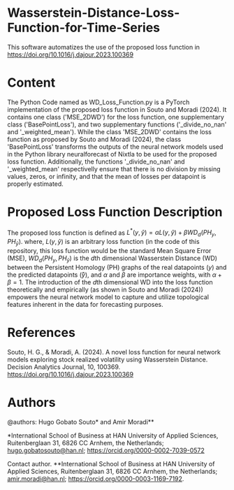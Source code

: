 # Wasserstein-Distance-Loss-Function-for-Time-Series
This software automatizes the use of the proposed loss function in https://doi.org/10.1016/j.dajour.2023.100369

# Content
The Python Code named as WD_Loss_Function.py is a PyTorch implementation of the proposed loss function in Souto and Moradi (2024). It contains one class ('MSE_2DWD') for the loss function, one supplementary class ('BasePointLoss'), and two supplementary functions ('_divide_no_nan' and '_weighted_mean'). While the class 'MSE_2DWD' contains the loss function as proposed by Souto and Moradi (2024), the class 'BasePointLoss' transforms the outputs of the neural network models used in the Python library neuralforecast of Nixtla to be used for the proposed loss function. Additionally, the functions '_divide_no_nan' and '_weighted_mean' respectivelly ensure that there is no division by missing values, zeros, or infinity, and that the mean of losses per datapoint is properly estimated.

# Proposed Loss Function Description
The proposed loss function is defined as $L^{*}(y,\hat{y})=\alpha L(y,\hat{y}) + \beta WD_{d}(PH_{y},PH_{\hat{y}})$. where, $L(y,\hat{y})$ is an arbitrary loss function (in the code of this repository, this loss function would be the standard Mean Square Error (MSE), $WD_{d}(PH_{y},PH_{\hat{y}})$ is the $d$th dimensional Wasserstein Distance (WD) between the Persistent Homology (PH) graphs of the real datapoints ($y$) and the predicted datapoints (̂$\hat{y}$), and $\alpha$ and $\beta$ are importance weights, with $\alpha + \beta = 1$. The introduction of the $d$th dimensional WD into the loss function theoretically and empirically (as shown in Souto and Moradi (2024)) empowers the neural network model to capture and utilize topological features inherent in the data for forecasting purposes.

# References
Souto, H. G., & Moradi, A. (2024). A novel loss function for neural network models exploring stock realized volatility using Wasserstein Distance. Decision Analytics Journal, 10, 100369. https://doi.org/10.1016/j.dajour.2023.100369

# Authors

@authors: Hugo Gobato Souto* and Amir Moradi**

*International School of Business at HAN University of Applied Sciences, Ruitenberglaan 31, 
6826 CC Arnhem, the Netherlands; hugo.gobatosouto@han.nl; https://orcid.org/0000-0002-7039-0572

Contact author.
**International School of Business at HAN University of Applied Sciences, Ruitenberglaan 31, 
6826 CC Arnhem, the Netherlands; amir.moradi@han.nl; https://orcid.org/0000-0003-1169-7192.
